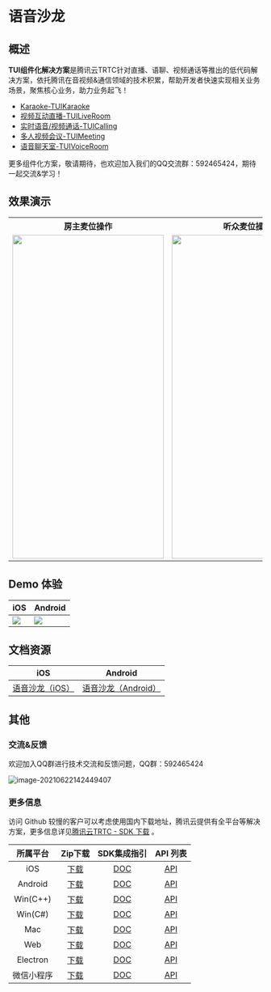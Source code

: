 # 语音沙龙

## 概述

**TUI组件化解决方案**是腾讯云TRTC针对直播、语聊、视频通话等推出的低代码解决方案，依托腾讯在音视频&通信领域的技术积累，帮助开发者快速实现相关业务场景，聚焦核心业务，助力业务起飞！

- [Karaoke-TUIKaraoke](https://github.com/tencentyun/TUIKaraoke/)
- [视频互动直播-TUILiveRoom](https://github.com/tencentyun/TUILiveRoom/)
- [实时语音/视频通话-TUICalling](https://github.com/tencentyun/TUICalling/)
- [多人视频会议-TUIMeeting](https://github.com/tencentyun/TUIMeeting/)
- [语音聊天室-TUIVoiceRoom](https://github.com/tencentyun/TUIVoiceRoom/)

更多组件化方案，敬请期待，也欢迎加入我们的QQ交流群：592465424，期待一起交流&学习！

## 效果演示

<table>
     <tr>
         <th>房主麦位操作</th>  
         <th>听众麦位操作</th>  
     </tr>
<tr>
<td><img src="chatsalon_anchor.gif" width="300px" height="640px"></td>
<td><img src="chatsalon_audicence.gif" width="300px" height="640px"></td>
</tr>
</table>

## Demo 体验

| iOS                                                          | Android                                                      |
| ------------------------------------------------------------ | ------------------------------------------------------------ |
| ![](https://liteav.sdk.qcloud.com/doc/res/trtc/picture/zh-cn/app_download_ios.png) | ![](https://liteav.sdk.qcloud.com/doc/res/trtc/picture/zh-cn/app_download_android.png) |

## 文档资源

| iOS                                                          | Android                                                      |
| ------------------------------------------------------------ | ------------------------------------------------------------ |
| [语音沙龙（iOS）](https://cloud.tencent.com/document/product/647/53549)| [语音沙龙（Android）](https://cloud.tencent.com/document/product/647/53537)|
## 其他

### 交流&反馈

欢迎加入QQ群进行技术交流和反馈问题，QQ群：592465424

![image-20210622142449407](https://main.qcloudimg.com/raw/1ea3ab1ff36d37c889f4140499585a4a.png)

### 更多信息

访问 Github 较慢的客户可以考虑使用国内下载地址，腾讯云提供有全平台等解决方案，更多信息详见[腾讯云TRTC - SDK 下载](https://cloud.tencent.com/document/product/647/32689) 。

| 所属平台 | Zip下载 | SDK集成指引 | API 列表 |
|:---------:| :--------:|:--------:|:--------:|
| iOS | [下载](https://liteav.sdk.qcloud.com/download/latest/TXLiteAVSDK_TRTC_iOS_latest.zip)|[DOC](https://cloud.tencent.com/document/product/647/32173) | [API](https://cloud.tencent.com/document/product/647/32258) |
| Android | [下载](https://liteav.sdk.qcloud.com/download/latest/TXLiteAVSDK_TRTC_Android_latest.zip)| [DOC](https://cloud.tencent.com/document/product/647/32175) | [API](https://cloud.tencent.com/document/product/647/32267) |
| Win(C++)| [下载](https://liteav.sdk.qcloud.com/download/latest/TXLiteAVSDK_TRTC_Win_latest.zip)| [DOC](https://cloud.tencent.com/document/product/647/32178) | [API](https://cloud.tencent.com/document/product/647/32268) |
| Win(C#)| [下载](https://liteav.sdk.qcloud.com/download/latest/TXLiteAVSDK_TRTC_Win_latest.zip)| [DOC](https://cloud.tencent.com/document/product/647/32178) | [API](https://cloud.tencent.com/document/product/647/36776) |
| Mac| [下载](https://liteav.sdk.qcloud.com/download/latest/TXLiteAVSDK_TRTC_Mac_latest.tar.bz2)| [DOC](https://cloud.tencent.com/document/product/647/32176) |[API](https://cloud.tencent.com/document/product/647/32258) |
| Web | [下载](https://web.sdk.qcloud.com/trtc/webrtc/download/webrtc_latest.zip)| [DOC](https://cloud.tencent.com/document/product/647/16863) |[API](https://cloud.tencent.com/document/product/647/17249) |
| Electron | [下载](https://web.sdk.qcloud.com/trtc/electron/download/TXLiteAVSDK_TRTC_Electron_latest.zip) | [DOC](https://cloud.tencent.com/document/product/647/38549) |[API](https://cloud.tencent.com/document/product/647/38551) |
| 微信小程序 | [下载](https://web.sdk.qcloud.com/trtc/miniapp/download/trtc-room.zip) | [DOC](https://cloud.tencent.com/document/product/647/32183) |[API](https://cloud.tencent.com/document/product/647/17018) |


